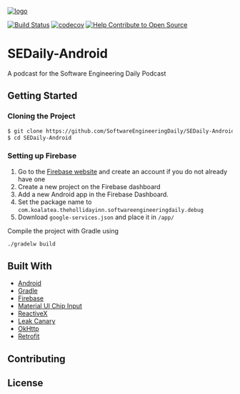 
[![logo](https://i.imgur.com/3OtP3p8.png)](https://softwareengineeringdaily.com/)

[![Build Status](https://travis-ci.org/SoftwareEngineeringDaily/software-engineering-daily-api.svg?branch=develop)](https://travis-ci.org/SoftwareEngineeringDaily/software-engineering-daily-api)
[![codecov](https://codecov.io/gh/SoftwareEngineeringDaily/SEDaily-Android/branch/develop/graph/badge.svg)](https://codecov.io/gh/SoftwareEngineeringDaily/SEDaily-Android)
[![Help Contribute to Open Source](https://www.codetriage.com/softwareengineeringdaily/sedaily-android/badges/users.svg)](https://www.codetriage.com/softwareengineeringdaily/sedaily-android)

# SEDaily-Android

A podcast for the Software Engineering Daily Podcast

## Getting Started

### Cloning the Project 
```sh
$ git clone https://github.com/SoftwareEngineeringDaily/SEDaily-Android.git
$ cd SEDaily-Android
```

### Setting up Firebase 
1. Go to the [Firebase website](https://firebase.google.com/) and create an account if you do not already have one
2. Create a new project on the Firebase dashboard
3. Add a new Android app in the Firebase Dashboard.
4. Set the package name to `com.koalatea.thehollidayinn.softwareengineeringdaily.debug`
5. Download `google-services.json` and place it in `/app/`


Compile the project with Gradle using
```sh
./gradelw build
```


## Built With

* [Android](https://www.android.com/)
* [Gradle](https://gradle.org/)
* [Firebase](https://firebase.google.com/)
* [Material UI Chip Input](https://github.com/TeamWertarbyte/material-ui-chip-input)
* [ReactiveX](http://reactivex.io/)
* [Leak Canary](https://github.com/square/leakcanary)
* [OkHttp](https://github.com/square/okhttp)
* [Retrofit](https://github.com/square/retrofit)

## Contributing

## License
